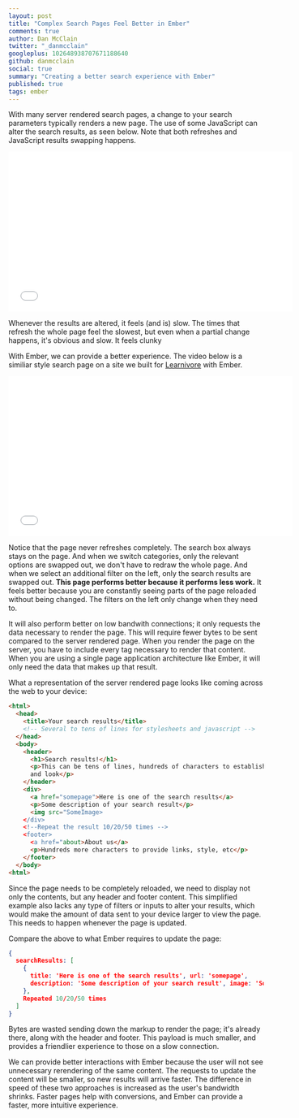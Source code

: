 ```yaml
---
layout: post
title: "Complex Search Pages Feel Better in Ember"
comments: true
author: Dan McClain
twitter: "_danmcclain"
googleplus: 102648938707671188640
github: danmcclain
social: true
summary: "Creating a better search experience with Ember"
published: true
tags: ember
---
```


With many server rendered search pages, a change to your search parameters
typically renders a new page. The use of some JavaScript can alter the
search results, as seen below. Note that both refreshes and JavaScript results
swapping happens.

<iframe width="560" height="315" src="//www.youtube.com/embed/pstevGCOUHs" frameborder="0" allowfullscreen></iframe>

Whenever the results are altered, it feels (and is) slow. The times that
refresh the whole page feel the slowest, but even when a partial
change happens, it's obvious and slow. It feels clunky

With Ember, we can provide a better experience. The video below is a similiar
style search page on a site we built for [Learnivore](http://leanivore.com) with Ember.

<iframe width="560" height="315" src="//www.youtube.com/embed/7F2F1iGOw4s" frameborder="0" allowfullscreen></iframe>

Notice that the page never refreshes completely. The search box always stays on
the page. And when we switch categories, only the relevant options are swapped
out, we don't have to redraw the whole page. And when we select an additional
filter on the left, only the search results are swapped out. **This page performs
better because it performs less work.** It feels better because you are constantly
seeing parts of the page reloaded without being changed. The filters on the left
only change when they need to.

It will also perform better on low bandwith connections; it only requests the
data necessary to render the page.  This will require fewer bytes to be sent
compared to the server rendered page.  When you render the page on the server,
you have to include every tag necessary to render that content. When you are
using a single page application architecture like Ember, it will only need the
data that makes up that result.

What a representation of the server rendered page looks like coming across the
web to your device:

```html
<html>
  <head>
    <title>Your search results</title>
    <!-- Several to tens of lines for stylesheets and javascript -->
  </head>
  <body>
    <header>
      <h1>Search results!</h1>
      <p>This can be tens of lines, hundreds of characters to establish content
      and look</p>
    </header>
    <div>
      <a href="somepage">Here is one of the search results</a>
      <p>Some description of your search result</p>
      <img src="SomeImage>
    </div>
    <!--Repeat the result 10/20/50 times -->
    <footer>
      <a href="about>About us</a>
      <p>Hundreds more characters to provide links, style, etc</p>
    </footer>
  </body>
<html>
```

Since the page needs to be completely reloaded, we need to display not only
the contents, but any header and footer content. This simplified example also
lacks any type of filters or inputs to alter your results, which would make the
amount of data sent to your device larger to view the page. This needs to happen
whenever the page is updated.

Compare the above to what Ember requires to update the page:

```json
{
  searchResults: [
    {
      title: 'Here is one of the search results', url: 'somepage',
      description: 'Some description of your search result', image: 'SomeImage'
    },
    Repeated 10/20/50 times
  ]
}
```

Bytes are wasted sending down the markup to render the page; it's already
there, along with the header and footer. This payload is much smaller, and
provides a friendlier experience to those on a slow connection.

We can provide better interactions with Ember because the user will not see unnecessary
rerendering of the same content. The requests to update the content will be
smaller, so new results will arrive faster. The difference in speed of these two
approaches is increased as the user's bandwidth shrinks. Faster pages help with
conversions, and Ember can provide a faster, more intuitive experience.
